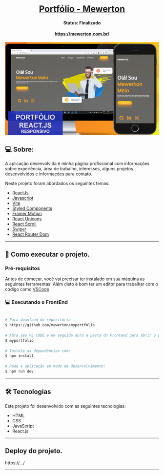 <p align="center">
  <h1 align="center"><a href="#">Portfólio - Mewerton</a></h1>
</p>

<h4 align="center"> 
	 Status: Finalizado
</h4>
<p align="center">
  <h4 align="center"><a href="https://mewerton.com.br/">https://mewerton.com.br/</a></h4>
</p>

<p align="center">
  <img width="800" src="./src/assets/myportfolio.png">
</p>

## 💻 Sobre:

A aplicação desenvolvida é minha página profissional com informações sobre experiência, área de trabalho, interesses, alguns projetos desenvolvidos e informações para contato.

Neste projeto foram abordados os seguintes temas:

- [ReactJs](https://reactjs.org)
- [Javascript](https://developer.mozilla.org/pt-BR/docs/Web/JavaScript)
- [Vite](https://vitejs.dev/)
- [Styled Components](https://styled-components.com/)
- [Framer Motion](https://www.npmjs.com/package/framer-motion)
- [React Unicons](https://www.npmjs.com/package/@iconscout/react-unicons)
- [React Scroll](https://www.npmjs.com/package/react-scroll)
- [Swiper](https://swiperjs.com/)
- [React Router Dom](https://react-icons.github.io/react-icons/)
---

## 🚀 Como executar o projeto.

### Pré-requisitos

Antes de começar, você vai precisar ter instalado em sua máquina as seguintes ferramentas:
Além disto é bom ter um editor para trabalhar com o código como [VSCode](https://code.visualstudio.com/)


### 💻 Executando o FrontEnd

```bash

# Faça download do repositório
$ https://github.com/mewerton/myportfolio

# Abra seu VS CODE e em seguida abra a pasta do Frontend para abrir o projeto
$ myportfolio

# Instale as dependências com:
$ npm install

# Rode a aplicação em modo de desenvolvimento:
$ npm run dev

```
---

## 🛠 Tecnologias

Este projeto foi desenvolvido com as seguintes tecnologias:

- HTML
- CSS
- JavaScript
- React.js

---

## Deploy do projeto.
https://.../


---
